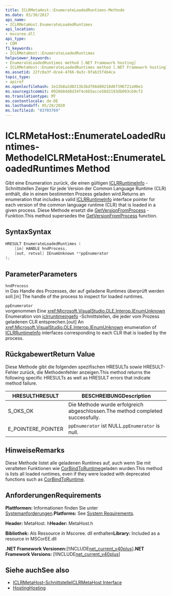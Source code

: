 ```yaml
---
title: ICLRMetaHost::EnumerateLoadedRuntimes-Methode
ms.date: 03/30/2017
api_name:
- ICLRMetaHost.EnumerateLoadedRuntimes
api_location:
- mscoree.dll
api_type:
- COM
f1_keywords:
- ICLRMetaHost::EnumerateLoadedRuntimes
helpviewer_keywords:
- EnumerateLoadedRuntimes method [.NET Framework hosting]
- ICLRMetaHost::EnumerateLoadedRuntimes method [.NET Framework hosting]
ms.assetid: 22fc0a3f-dce4-4766-9a3c-9fab15f4b4ca
topic_type:
- apiref
ms.openlocfilehash: 2e22b8a2d0213b3bd766d80218d6f396721a90e1
ms.sourcegitcommit: 0926684d8d34f4c6b5acce58d2193db093cb9cf2
ms.translationtype: MT
ms.contentlocale: de-DE
ms.lasthandoff: 05/20/2020
ms.locfileid: "83703769"
---
```

# <a name="iclrmetahostenumerateloadedruntimes-method"></a><span data-ttu-id="c2e74-102">ICLRMetaHost::EnumerateLoadedRuntimes-Methode</span><span class="sxs-lookup"><span data-stu-id="c2e74-102">ICLRMetaHost::EnumerateLoadedRuntimes Method</span></span>
<span data-ttu-id="c2e74-103">Gibt eine Enumeration zurück, die einen gültigen [ICLRRuntimeInfo](../../../../docs/framework/unmanaged-api/hosting/iclrruntimeinfo-interface.md) -Schnittstellen Zeiger für jede Version der Common Language Runtime (CLR) enthält, die in einem bestimmten Prozess geladen wird.</span><span class="sxs-lookup"><span data-stu-id="c2e74-103">Returns an enumeration that includes a valid [ICLRRuntimeInfo](../../../../docs/framework/unmanaged-api/hosting/iclrruntimeinfo-interface.md) interface pointer for each version of the common language runtime (CLR) that is loaded in a given process.</span></span> <span data-ttu-id="c2e74-104">Diese Methode ersetzt die [GetVersionFromProcess](getversionfromprocess-function.md) -Funktion.</span><span class="sxs-lookup"><span data-stu-id="c2e74-104">This method supersedes the [GetVersionFromProcess](getversionfromprocess-function.md) function.</span></span>  
  
## <a name="syntax"></a><span data-ttu-id="c2e74-105">Syntax</span><span class="sxs-lookup"><span data-stu-id="c2e74-105">Syntax</span></span>  
  
```cpp  
HRESULT EnumerateLoadedRuntimes (  
    [in] HANDLE hndProcess,  
    [out, retval] IEnumUnknown **ppEnumerator  
);  
```  
  
## <a name="parameters"></a><span data-ttu-id="c2e74-106">Parameter</span><span class="sxs-lookup"><span data-stu-id="c2e74-106">Parameters</span></span>  
 `hndProcess`  
 <span data-ttu-id="c2e74-107">in Das Handle des Prozesses, der auf geladene Runtimes überprüft werden soll.</span><span class="sxs-lookup"><span data-stu-id="c2e74-107">[in] The handle of the process to inspect for loaded runtimes.</span></span>  
  
 `ppEnumerator`  
 <span data-ttu-id="c2e74-108">vorgenommen Eine <xref:Microsoft.VisualStudio.OLE.Interop.IEnumUnknown> Enumeration von [iclrruntimeingefo](iclrruntimeinfo-interface.md) -Schnittstellen, die jeder vom Prozess geladenen CLR entsprechen.</span><span class="sxs-lookup"><span data-stu-id="c2e74-108">[out] An <xref:Microsoft.VisualStudio.OLE.Interop.IEnumUnknown> enumeration of [ICLRRuntimeInfo](iclrruntimeinfo-interface.md) interfaces corresponding to each CLR that is loaded by the process.</span></span>  
  
## <a name="return-value"></a><span data-ttu-id="c2e74-109">Rückgabewert</span><span class="sxs-lookup"><span data-stu-id="c2e74-109">Return Value</span></span>  
 <span data-ttu-id="c2e74-110">Diese Methode gibt die folgenden spezifischen HRESULTs sowie HRESULT-Fehler zurück, die Methodenfehler anzeigen.</span><span class="sxs-lookup"><span data-stu-id="c2e74-110">This method returns the following specific HRESULTs as well as HRESULT errors that indicate method failure.</span></span>  
  
|<span data-ttu-id="c2e74-111">HRESULT</span><span class="sxs-lookup"><span data-stu-id="c2e74-111">HRESULT</span></span>|<span data-ttu-id="c2e74-112">BESCHREIBUNG</span><span class="sxs-lookup"><span data-stu-id="c2e74-112">Description</span></span>|  
|-------------|-----------------|  
|<span data-ttu-id="c2e74-113">S_OK</span><span class="sxs-lookup"><span data-stu-id="c2e74-113">S_OK</span></span>|<span data-ttu-id="c2e74-114">Die Methode wurde erfolgreich abgeschlossen.</span><span class="sxs-lookup"><span data-stu-id="c2e74-114">The method completed successfully.</span></span>|  
|<span data-ttu-id="c2e74-115">E_POINTER</span><span class="sxs-lookup"><span data-stu-id="c2e74-115">E_POINTER</span></span>|<span data-ttu-id="c2e74-116">`ppEnumerator` ist NULL.</span><span class="sxs-lookup"><span data-stu-id="c2e74-116">`ppEnumerator` is null.</span></span>|  
  
## <a name="remarks"></a><span data-ttu-id="c2e74-117">Hinweise</span><span class="sxs-lookup"><span data-stu-id="c2e74-117">Remarks</span></span>  
 <span data-ttu-id="c2e74-118">Diese Methode listet alle geladenen Runtimes auf, auch wenn Sie mit veralteten Funktionen wie [CorBindToRuntime](corbindtoruntime-function.md)geladen wurden.</span><span class="sxs-lookup"><span data-stu-id="c2e74-118">This method is lists all loaded runtimes, even if they were loaded with deprecated functions such as [CorBindToRuntime](corbindtoruntime-function.md).</span></span>  
  
## <a name="requirements"></a><span data-ttu-id="c2e74-119">Anforderungen</span><span class="sxs-lookup"><span data-stu-id="c2e74-119">Requirements</span></span>  
 <span data-ttu-id="c2e74-120">**Plattformen:** Informationen finden Sie unter [Systemanforderungen](../../get-started/system-requirements.md).</span><span class="sxs-lookup"><span data-stu-id="c2e74-120">**Platforms:** See [System Requirements](../../get-started/system-requirements.md).</span></span>  
  
 <span data-ttu-id="c2e74-121">**Header:** MetaHost. h</span><span class="sxs-lookup"><span data-stu-id="c2e74-121">**Header:** MetaHost.h</span></span>  
  
 <span data-ttu-id="c2e74-122">**Bibliothek:** Als Ressource in Mscoree. dll enthalten</span><span class="sxs-lookup"><span data-stu-id="c2e74-122">**Library:** Included as a resource in MSCorEE.dll</span></span>  
  
 <span data-ttu-id="c2e74-123">**.NET Framework Versionen:**[!INCLUDE[net_current_v40plus](../../../../includes/net-current-v40plus-md.md)]</span><span class="sxs-lookup"><span data-stu-id="c2e74-123">**.NET Framework Versions:** [!INCLUDE[net_current_v40plus](../../../../includes/net-current-v40plus-md.md)]</span></span>  
  
## <a name="see-also"></a><span data-ttu-id="c2e74-124">Siehe auch</span><span class="sxs-lookup"><span data-stu-id="c2e74-124">See also</span></span>

- [<span data-ttu-id="c2e74-125">ICLRMetaHost-Schnittstelle</span><span class="sxs-lookup"><span data-stu-id="c2e74-125">ICLRMetaHost Interface</span></span>](iclrmetahost-interface.md)
- [<span data-ttu-id="c2e74-126">Hosting</span><span class="sxs-lookup"><span data-stu-id="c2e74-126">Hosting</span></span>](index.md)
